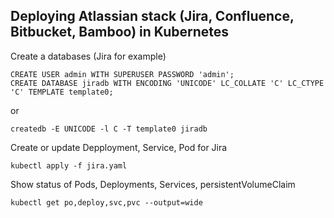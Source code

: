 ## Deploying Atlassian stack (Jira, Confluence, Bitbucket, Bamboo) in Kubernetes

Create a databases (Jira for example)
```
CREATE USER admin WITH SUPERUSER PASSWORD 'admin';
CREATE DATABASE jiradb WITH ENCODING 'UNICODE' LC_COLLATE 'C' LC_CTYPE 'C' TEMPLATE template0;
```
or
```
createdb -E UNICODE -l C -T template0 jiradb
```
Create or update Depployment, Service, Pod for Jira
```
kubectl apply -f jira.yaml
```
Show status of Pods, Deployments, Services, persistentVolumeClaim
```
kubectl get po,deploy,svc,pvc --output=wide
```
